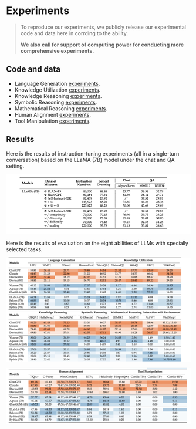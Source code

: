 # Experiments



> To reproduce our experiments, we publicly release our experimental code and data here in corrding to the ability.
>
> **We also call for support of computing power for conducting more comprehensive experiments.**



## Code and data

- Language Generation  [experiments](LanguageGeneration).
- Knowledge Utilization  [experiments](KnowledgeUtilization).
- Knowledge Reasoning  [experiments](KnowledgeUtilization).
- Symbolic Reasoning  [experiments](SymbolicReasoning).
- Mathematical Reasoning  [experiments](MathematicalReasoning).
- Human Alignment  [experiments](HumanAlignment).
- Tool Manipulation  [experiments](ToolManipulation).



## Results

Here is the results of instruction-tuning experiments (all in a single-turn conversation) based on the LLaMA (7B) model
under the chat and QA setting. 



![table1](../assets/instruction_tuning_table.png)



Here is the results of evaluation on the eight abilities of LLMs with specially selected tasks.



![table1](../assets/Evaluation_table_1.png)

![table1](../assets/Evaluation_table_2.png)

